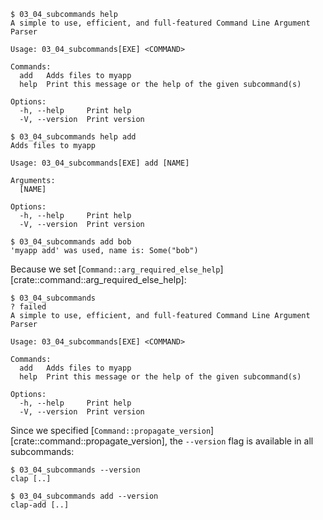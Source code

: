 ```console
$ 03_04_subcommands help
A simple to use, efficient, and full-featured Command Line Argument Parser

Usage: 03_04_subcommands[EXE] <COMMAND>

Commands:
  add   Adds files to myapp
  help  Print this message or the help of the given subcommand(s)

Options:
  -h, --help     Print help
  -V, --version  Print version

$ 03_04_subcommands help add
Adds files to myapp

Usage: 03_04_subcommands[EXE] add [NAME]

Arguments:
  [NAME]

Options:
  -h, --help     Print help
  -V, --version  Print version

$ 03_04_subcommands add bob
'myapp add' was used, name is: Some("bob")

```

Because we set [`Command::arg_required_else_help`][crate::command::arg_required_else_help]:

```console
$ 03_04_subcommands
? failed
A simple to use, efficient, and full-featured Command Line Argument Parser

Usage: 03_04_subcommands[EXE] <COMMAND>

Commands:
  add   Adds files to myapp
  help  Print this message or the help of the given subcommand(s)

Options:
  -h, --help     Print help
  -V, --version  Print version

```

Since we specified [`Command::propagate_version`][crate::command::propagate_version], the `--version` flag
is available in all subcommands:

```console
$ 03_04_subcommands --version
clap [..]

$ 03_04_subcommands add --version
clap-add [..]

```
